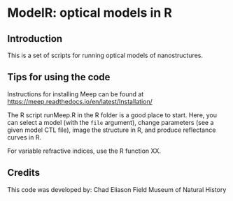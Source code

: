 # ModelR: optical models in R

## Introduction

This is a set of scripts for running optical models of nanostructures.

## Tips for using the code

Instructions for installing Meep can be found at https://meep.readthedocs.io/en/latest/Installation/

The R script runMeep.R in the R folder is a good place to start. Here, you can select a model (with the `file` argument), change parameters (see a given model CTL file), image the structure in R, and produce reflectance curves in R.

For variable refractive indices, use the R function XX.

## Credits
This code was developed by:
Chad Eliason
Field Museum of Natural History
